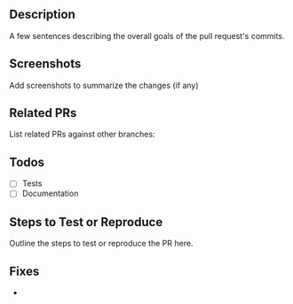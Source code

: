## Description
A few sentences describing the overall goals of the pull request's commits.

## Screenshots
Add screenshots to summarize the changes (if any)

## Related PRs
List related PRs against other branches:

## Todos
- [ ] Tests
- [ ] Documentation

## Steps to Test or Reproduce
Outline the steps to test or reproduce the PR here.

## Fixes

* 